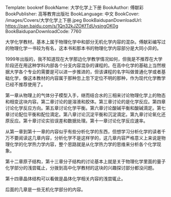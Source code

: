 Template: bookref
BookName: 大学化学上下册
BookAuthor: 傅献彩
BookPublisher: 高等教育出版社
BookLanguage: 中文
BookCover: /images/Covers/大学化学上下册.jpeg
BookBaidupanDownloadUrl: https://pan.baidu.com/s/1Qn32kJZOKfTdUysingOK0g 
BookBaidupanDownloadCode: 7760



大学化学教材。基本上属于物理化学中和部分无机化学内容的混杂。傅献彩编写过的物理化学一书较为有名，这本书和那本书的物理化学内容部分是大同小异的。

1999年出版的，我不知道现在大学那边化学教学情况如何，但我是不推荐在大学阶段还在用这种学科内部各个分支内容混杂的课程的。在高中化学的基础上当然根据大学各个专业的需要是可以进一步推进的，但该课程的名字叫做普通化学或者基础化学，像这本教材的内容属于那种忽上忽下定位不明的那种，作为现代化学教学已经不推荐使用了。

第一章从物理上的气体分子模型入手，继而结合水的三相来讨论物理化学上的物态和相变这块内容。第二章讨论的是溶液和胶体。第三章讨论的是化学反应。第四章讨论化学反应方向。第五章讨论化学平衡。第六章讨论酸碱平衡和酸碱滴定。第七章讨论配位平衡和配位滴定。第八章讨论沉淀平衡和沉淀滴定。第九章讨论氧化还原反应。第十章讨论实验误差和数据处理。第十一章讨论化学反应速率。

从第一章到第十一章的内容似乎有些分析化学的东西，但想学习分析化学的读者千万不要阅读这几章内容，分析化学不是这样学的，这几章内容严格意义上来说是物理化学的化学热力学内容，整个思路就是从化学热力学的思维来分析各个化学现象。

第十二章原子结构，第十三章分子结构的讨论基本上就是关于物理化学里面的量子化学部分的浅尝辄止，分拨到高中化学教材的这块的兴趣探讨部分都没问题。

第十四章晶体结构可以看做是晶体化学相关内容的浅尝辄止。

后面的几章是一些无机化学部分的内容。
